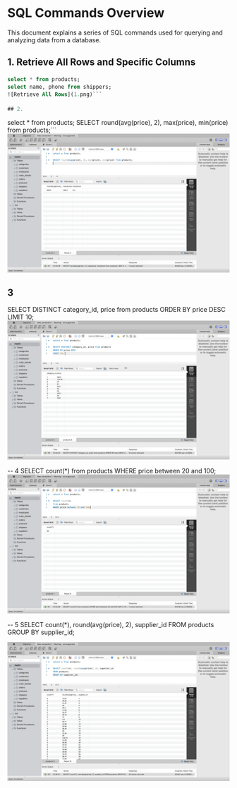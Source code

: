 # SQL Commands Overview

This document explains a series of SQL commands used for querying and analyzing data from a database.

## 1. Retrieve All Rows and Specific Columns
```sql
select * from products;
select name, phone from shippers;
![Retrieve All Rows](1.png)```

## 2. 

```
select * from products;
SELECT round(avg(price), 2), max(price), min(price) from products;```
![SQL command2](2.png)

## 3
SELECT DISTINCT category_id, price from products
ORDER BY price DESC
LIMIT 10; 
![SQL command3](3.png)


-- 4
SELECT count(*)
from products
WHERE price between 20 and 100;
![SQL command4](4.png)

-- 5
SELECT count(*), round(avg(price), 2), supplier_id
FROM products
GROUP BY supplier_id;

![SQL command5](5.png)
